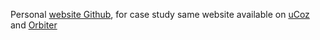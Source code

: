 Personal [website Github](https://sircam-html.github.io/webx/),
for case study same website available on [uCoz](https://cristianhidalgo.do.am/) and [Orbiter](https://sircam.orbiter.website/)


